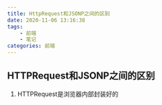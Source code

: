 ```yaml
---
title: HttpRequest和JSONP之间的区别
date: 2020-11-06 13:16:38
tags:
	- 前端
	- 笔记
categories: 前端
---
```


## HTTPRequest和JSONP之间的区别

1. HTTPRequest是浏览器内部封装好的